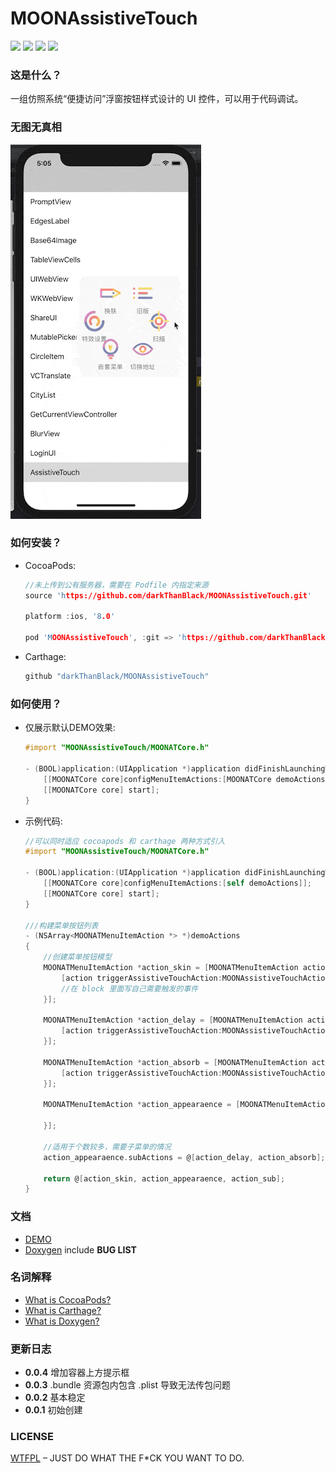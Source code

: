 # MOONAssistiveTouch

![](<https://img.shields.io/badge/license-WTFPL-lightgrey.svg>)  ![](<https://img.shields.io/badge/platform-iOS-lightgrey.svg>)  ![](<https://img.shields.io/badge/CocoaPods-v0.0.4-blue.svg>)  ![](<https://img.shields.io/badge/Carthage-compatible-brightgreen.svg>)

### 这是什么？

一组仿照系统“便捷访问”浮窗按钮样式设计的 UI 控件，可以用于代码调试。

### 无图无真相

![](./DEMO/DEMO.gif)

### 如何安装？

- CocoaPods:

  ```c
  //未上传到公有服务器，需要在 Podfile 内指定来源
  source 'https://github.com/darkThanBlack/MOONAssistiveTouch.git'
  
  platform :ios, '8.0'
  
  pod 'MOONAssistiveTouch', :git => 'https://github.com/darkThanBlack/MOONAssistiveTouch.git', :tag => '0.0.4'
  ```

- Carthage:

  ```c
  github "darkThanBlack/MOONAssistiveTouch"
  ```

### 如何使用？

- 仅展示默认DEMO效果:

  ```objective-c
  #import "MOONAssistiveTouch/MOONATCore.h"
  
  - (BOOL)application:(UIApplication *)application didFinishLaunchingWithOptions:(NSDictionary *)launchOptions {
      [[MOONATCore core]configMenuItemActions:[MOONATCore demoActions]];
      [[MOONATCore core] start];
  }
  ```

- 示例代码:

  ```objective-c
  //可以同时适应 cocoapods 和 carthage 两种方式引入
  #import "MOONAssistiveTouch/MOONATCore.h"
  
  - (BOOL)application:(UIApplication *)application didFinishLaunchingWithOptions:(NSDictionary *)launchOptions {
      [[MOONATCore core]configMenuItemActions:[self demoActions]];
      [[MOONATCore core] start];
  }
  
  ///构建菜单按钮列表
  - (NSArray<MOONATMenuItemAction *> *)demoActions
  {
      //创建菜单按钮模型
      MOONATMenuItemAction *action_skin = [MOONATMenuItemAction actionWithTitle:@"换肤" itemBlock:^(MOONATMenuItemAction * _Nonnull action) {
          [action triggerAssistiveTouchAction:MOONAssistiveTouchActionModeChangeSkin params:nil];  //触发浮窗或者菜单预先定义的一些方法
          //在 block 里面写自己需要触发的事件
      }];
  
      MOONATMenuItemAction *action_delay = [MOONATMenuItemAction actionWithTitle:@"延时变淡" itemBlock:^(MOONATMenuItemAction * _Nonnull action) {
          [action triggerAssistiveTouchAction:MOONAssistiveTouchActionModeChangeDelayFade params:nil];
      }];
      
      MOONATMenuItemAction *action_absorb = [MOONATMenuItemAction actionWithTitle:@"吸附模式" itemBlock:^(MOONATMenuItemAction * _Nonnull action) {
          [action triggerAssistiveTouchAction:MOONAssistiveTouchActionModeChangeAbsorb params:nil];
      }];
      
      MOONATMenuItemAction *action_appearaence = [MOONATMenuItemAction actionWithTitle:@"特效设置" itemBlock:^(MOONATMenuItemAction * _Nonnull action) {
          
      }];
      
      //适用于个数较多，需要子菜单的情况
      action_appearaence.subActions = @[action_delay, action_absorb];
  	
      return @[action_skin, action_appearaence, action_sub];
  }
  ```

### 文档

- [DEMO](./MOONAssistiveTouch.xcodeproj)
- [Doxygen](./Doc/html/index.html) include **BUG LIST**

### 名词解释

- [What is CocoaPods?](<https://github.com/CocoaPods/CocoaPods>)
- [What is Carthage?](<https://github.com/Carthage/Carthage>)
- [What is Doxygen?](<http://www.doxygen.nl/>)

### 更新日志

- **0.0.4**  增加容器上方提示框
- **0.0.3**  .bundle 资源包内包含 .plist 导致无法传包问题
- **0.0.2**  基本稳定
- **0.0.1**  初始创建

### LICENSE

[WTFPL](<http://www.wtfpl.net/about/>) – JUST DO WHAT THE F*CK YOU WANT TO DO.